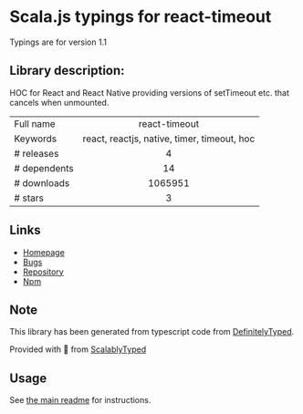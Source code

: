 
# Scala.js typings for react-timeout

Typings are for version 1.1

## Library description:
HOC for React and React Native providing versions of setTimeout etc. that cancels when unmounted.

|                    |                 |
| ------------------ | :-------------: |
| Full name          | react-timeout |
| Keywords           | react, reactjs, native, timer, timeout, hoc |
| # releases         | 4 |
| # dependents       | 14 |
| # downloads        | 1065951 |
| # stars            | 3 |

## Links
- [Homepage](https://github.com/plougsgaard/react-timeout)
- [Bugs](https://github.com/plougsgaard/react-timeout/issues)
- [Repository](https://github.com/plougsgaard/react-timeout)
- [Npm](https://www.npmjs.com/package/react-timeout)
    


## Note
This library has been generated from typescript code from [DefinitelyTyped](https://definitelytyped.org).

Provided with :purple_heart: from [ScalablyTyped](https://github.com/oyvindberg/ScalablyTyped)

## Usage
See [the main readme](../../readme.md) for instructions.


